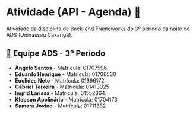 # Atividade (API - Agenda) 📅
Atividade da disciplina de Back-end Frameworks do 3º período da noite de ADS (Uninassau Caxangá).

## 👥 Equipe ADS - 3º Período

- **Ângelo Santos** - Matrícula: 01707596
- **Eduardo Henrique** - Matrícula: 01706530
- **Euclides Neto** - Matrícula: 01696172
- **Gabriel Teixeira** - Matrícula: 01413025
- **Ingrid Larissa** - Matrícula: 01552364.
- **Klebson Apolinário** - Matrícula: 01704173
- **Samara Jovino** - Matrícula: 01711332
